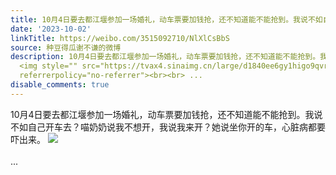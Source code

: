 ```yaml
---
title: 10月4日要去都江堰参加一场婚礼，动车票要加钱抢，还不知道能不能抢到。我说不如自己开车去？喵奶奶说我不想开，我说我来开？她说坐你开的车，心脏病都要吓出来...
date: '2023-10-02'
linkTitle: https://weibo.com/3515092710/NlXlCsBbS
source: 种豆得瓜谢不谦的微博
description: 10月4日要去都江堰参加一场婚礼，动车票要加钱抢，还不知道能不能抢到。我说不如自己开车去？喵奶奶说我不想开，我说我来开？她说坐你开的车，心脏病都要吓出来。
  <img style="" src="https://tvax4.sinaimg.cn/large/d1840ee6gy1higo9qvr06j20xw230tka.jpg"
  referrerpolicy="no-referrer"><br><br> ...
disable_comments: true
---
```

10月4日要去都江堰参加一场婚礼，动车票要加钱抢，还不知道能不能抢到。我说不如自己开车去？喵奶奶说我不想开，我说我来开？她说坐你开的车，心脏病都要吓出来。 <img style="" src="https://tvax4.sinaimg.cn/large/d1840ee6gy1higo9qvr06j20xw230tka.jpg" referrerpolicy="no-referrer"><br><br> ...